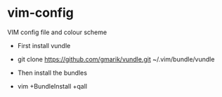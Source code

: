 vim-config
==========

VIM config file and colour scheme

- First install vundle
 - git clone https://github.com/gmarik/vundle.git ~/.vim/bundle/vundle

- Then install the bundles
 - vim +BundleInstall +qall 